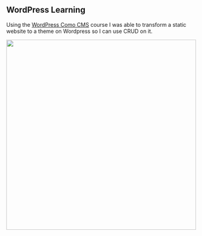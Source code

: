 ## WordPress Learning

Using the [WordPress Como CMS](https://www.origamid.com/curso/wordpress-como-cms/) course I was able to transform a static website to a theme on Wordpress so I can use CRUD on it.

<img src="https://www.origamid.com/wp-content/uploads/2015/12/wordpress-como-cms_bikcraft.jpg" width="500">
